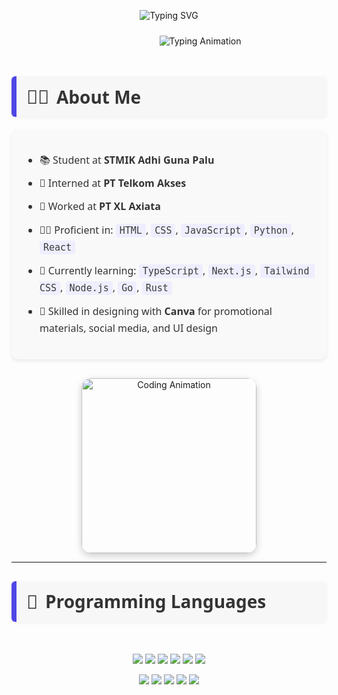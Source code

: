 <!-- Profil GitHub README Start -->

<p align="center" style="margin-bottom: 24px;">
  <img src="https://readme-typing-svg.herokuapp.com?font=Fira+Code&size=22&pause=1000&center=true&width=440&lines=Welcome+to+my+GitHub+Profile!" alt="Typing SVG" />
</p>

<div style="text-align: center; margin-bottom: 48px;">
  <img 
    src="https://readme-typing-svg.demolab.com/?font=Fira+Code&pause=1000&color=FF6C37&width=435&lines=Hello+World!+%F0%9F%91%8B;I%27m+Muhammad%20Hidayat;Full-Stack+Dev+%F0%9F%92%BB;UI%2FUX+Designer+%F0%9F%8E%A8;" 
    alt="Typing Animation"
    style="display: inline-block; margin-left: 100px;"
  />
</div>

<div style="font-family: 'Segoe UI', sans-serif; font-size: 28px; font-weight: bold; color: #333; background-color: #f7f7f7; border-left: 8px solid #4f46e5; padding: 12px 16px; margin-top: 30px; border-radius: 6px; box-shadow: 0 2px 5px rgba(0,0,0,0.05); display: flex; align-items: center; gap: 12px; max-width: 700px; margin: 30px auto 20px auto;">
  <span style="font-size: 30px;">👨‍💻</span> About Me
</div>

<div style="font-family: 'Segoe UI', sans-serif; font-size: 16px; line-height: 1.7; color: #333; background: #f9f9f9; padding: 20px 25px; border-radius: 12px; box-shadow: 0 3px 6px rgba(0,0,0,0.08); max-width: 700px; margin: 0 auto;">
  <ul style="padding-left: 20px;">
    <li style="margin-bottom: 10px;">📚 Student at <strong>STMIK Adhi Guna Palu</strong></li>
    <li style="margin-bottom: 10px;">💼 Interned at <strong>PT Telkom Akses</strong></li>
    <li style="margin-bottom: 10px;">💼 Worked at <strong>PT XL Axiata</strong></li>
    <li style="margin-bottom: 10px;">🧑‍💻 Proficient in: 
      <code style="background-color: #eef; padding: 2px 6px; border-radius: 4px; font-size: 15px; color: #3b3b3b;">HTML</code>, 
      <code style="background-color: #eef; padding: 2px 6px; border-radius: 4px; font-size: 15px; color: #3b3b3b;">CSS</code>, 
      <code style="background-color: #eef; padding: 2px 6px; border-radius: 4px; font-size: 15px; color: #3b3b3b;">JavaScript</code>, 
      <code style="background-color: #eef; padding: 2px 6px; border-radius: 4px; font-size: 15px; color: #3b3b3b;">Python</code>, 
      <code style="background-color: #eef; padding: 2px 6px; border-radius: 4px; font-size: 15px; color: #3b3b3b;">React</code>
    </li>
    <li style="margin-bottom: 10px;">🚀 Currently learning: 
      <code style="background-color: #eef; padding: 2px 6px; border-radius: 4px; font-size: 15px; color: #3b3b3b;">TypeScript</code>, 
      <code style="background-color: #eef; padding: 2px 6px; border-radius: 4px; font-size: 15px; color: #3b3b3b;">Next.js</code>, 
      <code style="background-color: #eef; padding: 2px 6px; border-radius: 4px; font-size: 15px; color: #3b3b3b;">Tailwind CSS</code>, 
      <code style="background-color: #eef; padding: 2px 6px; border-radius: 4px; font-size: 15px; color: #3b3b3b;">Node.js</code>, 
      <code style="background-color: #eef; padding: 2px 6px; border-radius: 4px; font-size: 15px; color: #3b3b3b;">Go</code>, 
      <code style="background-color: #eef; padding: 2px 6px; border-radius: 4px; font-size: 15px; color: #3b3b3b;">Rust</code>
    </li>
    <li style="margin-bottom: 10px;">🎨 Skilled in designing with <strong>Canva</strong> for promotional materials, social media, and UI design</li>
  </ul>
</div>

<div style="text-align: center; margin-top: 30px;">
  <img 
    src="https://media.giphy.com/media/v1.Y2lkPTc5MGI3NjExcWJ0dGJmZ2R5bDZ1d3R4bGZ6d2VqZ3R4eGZ1bHZ6dGZqZGVlZCZlcD12MV9pbnRlcm5hbF9naWZfYnlfaWQmY3Q9Zw/qgQUggAC3Pfv687qPC/giphy.gif" 
    alt="Coding Animation"
    width="280"
    style="border-radius: 16px; box-shadow: 0 4px 12px rgba(0,0,0,0.2);"
  />
</div>

---

<div style="font-family: 'Segoe UI', sans-serif; font-size: 28px; font-weight: bold; color: #333; background-color: #f7f7f7; border-left: 8px solid #4f46e5; padding: 12px 16px; margin-top: 30px; border-radius: 6px; box-shadow: 0 2px 5px rgba(0,0,0,0.05); display: flex; align-items: center; gap: 12px; max-width: 700px; margin: 30px auto 20px auto;">
  <span style="font-size: 30px;">🔧</span> Programming Languages
</div>

<br>

<p align="center">
  <img src="https://img.shields.io/badge/HTML5-E34F26?style=for-the-badge&logo=html5&logoColor=white" />
  <img src="https://img.shields.io/badge/CSS3-1572B6?style=for-the-badge&logo=css3&logoColor=white" />
  <img src="https://img.shields.io/badge/JavaScript-F7DF1E?style=for-the-badge&logo=javascript&logoColor=black" />
  <img src="https://img.shields.io/badge/TypeScript-3178C6?style=for-the-badge&logo=typescript&logoColor=white" />
  <img src="https://img.shields.io/badge/React-61DAFB?style=for-the-badge&logo=react&logoColor=black" />
  <img src="https://img.shields.io/badge/Angular-DD0031?style=for-the-badge&logo=angular&logoColor=white" />
</p>

<p align="center">
  <img src="https://img.shields.io/badge/PHP-777BB4?style=for-the-badge&logo=php&logoColor=white" />
  <img src="https://img.shields.io/badge/Ruby-CC342D?style=for-the-badge&logo=ruby&logoColor=white" />
  <img src="https://img.shields.io/badge/Sass-CC6699?style=for-the-badge&logo=sass&logoColor=white" />
  <img src="https://img.shields.io/badge/Bootstrap-563D7C?style=for-the-badge&logo=bootstrap&logoColor=white" />
  <img src="https://img.shields.io/badge/Tailwind_CSS-06B6D4?style=for-the-badge&logo=tailwind-css&logoColor=white" />
  <img src="https://
